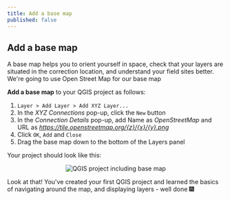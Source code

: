 ```yaml
---
title: Add a base map
published: false
---
```


## Add a base map
A base map helps you to orient yourself in space, check that your layers are situated in the correction location, and understand your field sites better.  We're going to use Open Street Map for our base map

**Add a base map** to your QGIS project as follows:

1. `Layer > Add Layer > Add XYZ Layer...`
2. In the *XYZ Connections* pop-up, click the `New` button
3. In the *Connection Details* pop-up, add Name as *OpenStreetMap* and URL as *https://tile.openstreetmap.org/{z}/{x}/{y}.png*
4. Click `OK`, `Add` and `Close`
5. Drag the base map down to the bottom of the Layers panel

Your project should look like this:

<center><img src="{{site.baseurl}}/src/img/QGIS_BaseMap.png" alt="QGIS project including base map"></center>

Look at that!  You've created your first QGIS project and learned the basics of navigating around the map, and displaying layers - well done  :fireworks:
